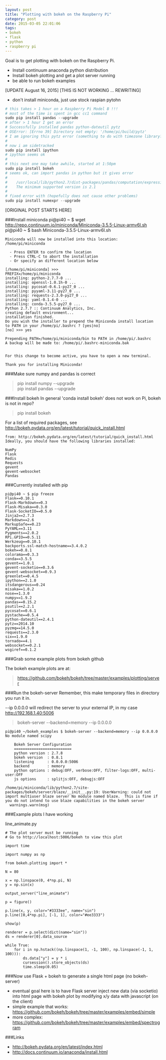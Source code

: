 ```yaml
---
layout: post
title: "Plotting with bokeh on the Raspberry Pi"
category: post
date: 2015-03-05 22:01:06
tags:
- bokeh
- flask
- python
- raspberry pi
---
```


Goal is to get plotting with bokeh on the Raspberry Pi.

- Install continuum anaconda python distribution
- Install bokeh plotting and get a plot server running
- be able to run bokeh examples

[UPDATE August 16, 2015]
[THIS IS NOT WORKING ... REWRITING]

- don't install miniconda, just use stock raspian pytohn

```python
# this takes > 1 hour on a Raspberry Pi Model B !!!
# most of the time is spent in gcc cc1 command
sudo pip install pandas --upgrade 
# after > 1 hour I get an error
# Successfully installed pandas python-dateutil pytz
# OSError: [Errno 39] Directory not empty: '/home/pi/build/pytz'
# I am ignoring this pytz error (something to do with timezone library???)
#
# now i am sidetracked
sudo pip install ipython
# ipython seems ok
#
# this next one may take awhile, started at 1:50pm
sudo pip install bokeh  
# seems ok, can import pandas in python but it gives error
#
#    /usr/local/lib/python2.7/dist-packages/pandas/computation/expressions.py:21: UserWarning: The installed version of numexpr 2.0.1 is not supported in pandas and will be not be used
#    The minimum supported version is 2.1
#
# fixed error with (hopefully does not cause other problems)
sudo pip install numexpr --upgrade
```

[ORIGINAL POST STARTS HERE]

###Install miniconda
	pi@pi40 ~ $ wget http://repo.continuum.io/miniconda/Miniconda-3.5.5-Linux-armv6l.sh
	pi@pi40 ~ $ bash Miniconda-3.5.5-Linux-armv6l.sh 

	Miniconda will now be installed into this location:
	/home/pi/miniconda

	  - Press ENTER to confirm the location
	  - Press CTRL-C to abort the installation
	  - Or specify an different location below

	[/home/pi/miniconda] >>> 
	PREFIX=/home/pi/miniconda
	installing: python-2.7.7-0 ...
	installing: openssl-1.0.1h-0 ...
	installing: pycosat-0.6.1-py27_0 ...
	installing: pyyaml-3.11-py27_0 ...
	installing: requests-2.3.0-py27_0 ...
	installing: yaml-0.1.4-0 ...
	installing: conda-3.5.5-py27_0 ...
	Python 2.7.7 :: Continuum Analytics, Inc.
	creating default environment...
	installation finished.
	Do you wish the installer to prepend the Miniconda install location
	to PATH in your /home/pi/.bashrc ? [yes|no]
	[no] >>> yes

	Prepending PATH=/home/pi/miniconda/bin to PATH in /home/pi/.bashrc
	A backup will be made to: /home/pi/.bashrc-miniconda.bak


	For this change to become active, you have to open a new terminal.

	Thank you for installing Miniconda!

###Make sure numpy and pandas is correct

> pip install numpy --upgrade  
> pip install pandas --upgrade  

###Install bokeh
In general 'conda install bokeh' does not work on Pi, bokeh is not in repo?

> pip install bokeh  

For a list of required packages, see http://bokeh.pydata.org/en/latest/tutorial/quick_install.html  

	from: http://bokeh.pydata.org/en/latest/tutorial/quick_install.html
	Ideally, you should have the following libraries installed:

	NumPy
	Flask
	Redis
	Requests
	gevent
	gevent-websocket
	Pandas


###Currently installed with pip

	pi@pi40 ~ $ pip freeze
	Flask==0.10.1
	Flask-Markdown==0.3
	Flask-Misaka==0.3.0
	Flask-SocketIO==0.5.0
	Jinja2==2.7.3
	Markdown==2.6
	MarkupSafe==0.23
	PyYAML==3.11
	Pygments==2.0.2
	RPi.GPIO==0.5.11
	Werkzeug==0.10.1
	backports.ssl-match-hostname==3.4.0.2
	bokeh==0.8.1
	colorama==0.3.3
	conda==3.5.5
	gevent==1.0.1
	gevent-socketio==0.3.6
	gevent-websocket==0.9.3
	greenlet==0.4.5
	ipython==2.1.0
	itsdangerous==0.24
	misaka==1.0.2
	nose==1.3.0
	numpy==1.9.2
	pandas==0.15.2
	psutil==2.2.1
	pycosat==0.6.1
	pystache==0.5.4
	python-dateutil==2.4.1
	pytz==2014.10
	pyzmq==14.5.0
	requests==2.3.0
	six==1.9.0
	tornado==4.1
	websocket==0.2.1
	wsgiref==0.1.2

###Grab some example plots from bokeh github

The bokeh example plots are at:

> https://github.com/bokeh/bokeh/tree/master/examples/plotting/server

###Run the bokeh-server
Remember, this make temporary files in directory you run it in.

--ip 0.0.0.0 will redirect the server to your external IP, in my case http://192.168.1.40:5006  
> 
> bokeh-server --backend=memory --ip 0.0.0.0

	pi@pi40 ~/bokeh_examples $ bokeh-server --backend=memory --ip 0.0.0.0
	No module named scipy

	    Bokeh Server Configuration
	    ==========================
	    python version : 2.7.8
	    bokeh version  : 0.8.1
	    listening      : 0.0.0.0:5006
	    backend        : memory
	    python options : debug:OFF, verbose:OFF, filter-logs:OFF, multi-user:OFF
	    js options     : splitjs:OFF, debugjs:OFF
	    
	/home/pi/miniconda/lib/python2.7/site-packages/bokeh/server/blaze/__init__.py:19: UserWarning: could not import multiuser blaze server No module named blaze.  This is fine if you do not intend to use blaze capabilities in the bokeh server
	  warnings.warn(msg)

###Example plots I have working

line_animate.py

	# The plot server must be running
	# Go to http://localhost:5006/bokeh to view this plot

	import time

	import numpy as np

	from bokeh.plotting import *

	N = 80

	x = np.linspace(0, 4*np.pi, N)
	y = np.sin(x)

	output_server("line_animate")

	p = figure()

	p.line(x, y, color="#3333ee", name="sin")
	p.line([0,4*np.pi], [-1, 1], color="#ee3333")

	show(p)

	renderer = p.select(dict(name="sin"))
	ds = renderer[0].data_source

	while True:
	    for i in np.hstack((np.linspace(1, -1, 100), np.linspace(-1, 1, 100))):
	        ds.data["y"] = y * i
	        cursession().store_objects(ds)
	        time.sleep(0.05)

###Now use Flask + bokeh to generate a single html page (no bokeh-server)
- eventual goal here is to have Flask server inject new data (via socketio) into html page with bokeh plot by modifying x/y data with javascript (on the client)
- simple example that works: https://github.com/bokeh/bokeh/tree/master/examples/embed/simple  
- more complex: https://github.com/bokeh/bokeh/tree/master/examples/embed/spectrogram

###Links  
- http://bokeh.pydata.org/en/latest/index.html  
- http://docs.continuum.io/anaconda/install.html  
